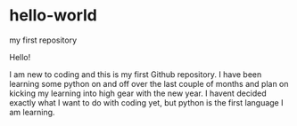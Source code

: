 # hello-world
my first repository

Hello!

I am new to coding and this is my first Github repository. I have been learning some python on and off over the last couple of months and plan on kicking my learning into high gear with the new year. I havent decided exactly what I want to do with coding yet, but python is the first language I am learning. 

